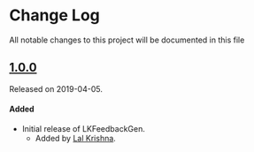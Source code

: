 # Change Log
All notable changes to this project will be documented in this file

## [1.0.0](https://github.com/lalkrishna/LKFeedbackGen/releases/tag/v1.0)
Released on 2019-04-05.

#### Added
- Initial release of LKFeedbackGen.
  - Added by [Lal Krishna](https://github.com/lalkrishna).
